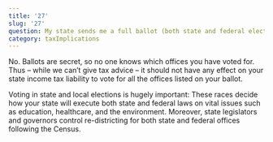 ```yaml
---
title: '27'
slug: '27'
question: My state sends me a full ballot (both state and federal elections). Do I protect myself from state income tax liability if I only vote for Federal offices?
category: taxImplications
---
```

No. Ballots are secret, so no one knows which offices you have voted for. Thus – while we can’t give tax advice – it should not have any effect on your state income tax liability to vote for all the offices listed on your ballot.

Voting in state and local elections is hugely important: These races decide how your state will execute both state and federal laws on vital issues such as education, healthcare, and the environment. Moreover, state legislators and governors control re-districting for both state and federal offices following the Census.
